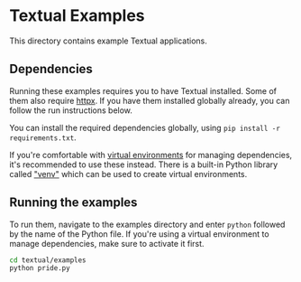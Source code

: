 # Textual Examples

This directory contains example Textual applications.

## Dependencies

Running these examples requires you to have Textual installed. Some of them also require [httpx](https://www.python-httpx.org/).
If you have them installed globally already, you can follow the run instructions below.

You can install the required dependencies globally, using `pip install -r requirements.txt`.

If you're comfortable with [virtual environments](https://docs.python.org/3/tutorial/venv.html) for managing dependencies,
it's recommended to use these instead. There is a built-in Python
library called ["venv"](https://docs.python.org/3/library/venv.html)
which can be used to create virtual environments.

## Running the examples

To run them, navigate to the examples directory and enter `python` followed by the name of the Python file. If you're using a virtual environment to manage dependencies, make sure to activate it first.

```sh
cd textual/examples
python pride.py
```
